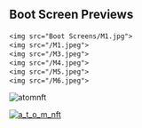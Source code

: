 ## Boot Screen Previews


    <img src="Boot Screens/M1.jpg">
    <img src="/M1.jpeg">
	<img src="/M3.jpeg">
    <img src="/M4.jpeg">
	<img src="/M5.jpeg">
    <img src="/M6.jpeg">









<p align="left"> <img src="https://komarev.com/ghpvc/?username=atomnft&label=Profile%20views&color=0e75b6&style=flat" alt="atomnft" /> </p>

<p align="left"> <a href="https://twitter.com/a_t_o_m_nft" target="blank"><img src="https://img.shields.io/twitter/follow/a_t_o_m_nft?logo=twitter&style=for-the-badge" alt="a_t_o_m_nft" /></a> </p>



